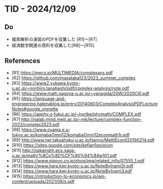 # TID - 2024/12/09
<!--
## Learnings
- 
- 
-->


## Do
- 複素解析の演習のPDFを収集した [R1]～[R7]
- 経済数学関連の資料を収集した[R8]～[R15]

## References
- [R1] https://mecs.jp/MULTIMEDIA/complexans.pdf
- [R2] https://github.com/masataka123/2023_summer_complex
- [R3] https://www2.yukawa.kyoto-u.ac.jp/~norihiro.tanahashi/pdf/complex-analysis/note.pdf
- [R4] https://www.math.nagoya-u.ac.jp/~yanagida/20W/2020CIII.pdf
- [R5] https://language-and-engineering.hatenablog.jp/entry/20140603/ComplexAnalysisPDFLectureNotes#google_vignette
- [R6] https://apphy.u-fukui.ac.jp/~horibe/phymath/COMPLEX.pdf
- [R7] http://nalab.mind.meiji.ac.jp/~mk/lecture/complex-function-2023/complex2023.pdf
- [R8] https://www.oyama.e.u-tokyo.ac.jp/komabaOmni12/komabaOmni12econmath1r.pdf
- [R9] http://www.ner.takushoku-u.ac.jp/ttanno/MathEconII20190214.pdf
- [R10] https://sites.google.com/site/kefian1go/econ
- [R11] http://nakamath.eco.saga-u.ac.jp/math/%8Co%8D%CF%90%94%8Aw101.pdf
- [R12] https://www.nippyo.co.jp/shop/img/related_info/07555_1.pdf
- [R13] https://www.hara.kier.kyoto-u.ac.jp/NoteByInami3r.pdf
- [R14] https://www.hara.kier.kyoto-u.ac.jp/NoteByInami3.pdf
- [R15] https://introduction-to-economics.jp/wp-content/uploads/2021/08/s.pdf
